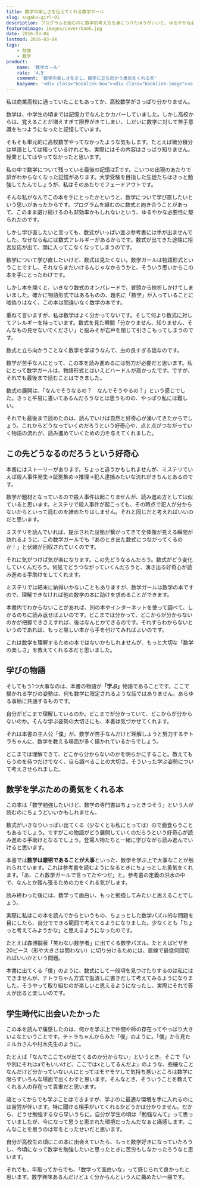 ```yaml
---
title: 数学の楽しさを伝えてくれる数学ガール
slug: sugaku-girl-01
description: プログラムを組むのに数学的考え方を身につけたほうがいいと、ゆるやかな必要性に駆られて手にとってみました。物語形式ではありますが、数式に拒絶反応を持つ私にはややハードルが高かったです。しかし、それでも読んでよかったなと思える本でした。
featuredimage: images/cover/book.jpg
date: 2016-03-04
lastmod: 2016-03-04
tags: 
    - 勉強
    - 数学
product:
    name: '数学ガール'
    rate: '4.5'
    comment: '数学の楽しさを示し、数学に立ち向かう勇気をくれる本'
    kaeyome: '<div class="booklink-box"><div class="booklink-image"><a href="https://www.amazon.co.jp/exec/obidos/asin/4797341378/illusionspace-22/" target="_blank" rel="nofollow" ><img src="https://ecx.images-amazon.com/images/I/5131Hk70YkL._SL160_.jpg" style="border: none;" /></a></div><div class="booklink-info"><div class="booklink-name"><a href="https://www.amazon.co.jp/exec/obidos/asin/4797341378/illusionspace-22/" target="_blank" rel="nofollow" >数学ガール (数学ガールシリーズ 1)</a><div class="booklink-powered-date">posted with <a href="https://yomereba.com" rel="nofollow" target="_blank">ヨメレバ</a></div></div><div class="booklink-detail">結城 浩 SBクリエイティブ 2007-06-27    </div><div class="booklink-link2"><div class="shoplinkamazon"><a href="https://www.amazon.co.jp/exec/obidos/asin/4797341378/illusionspace-22/" target="_blank" rel="nofollow" >Amazon</a></div><div class="shoplinkkindle"><a href="https://www.amazon.co.jp/exec/obidos/ASIN/B00EYXMA9I/illusionspace-22/" target="_blank" rel="nofollow" >Kindle</a></div><div class="shoplinkrakuten"><a href="https://hb.afl.rakuten.co.jp/hgc/11acbc01.369b1bf6.11acbc02.cabf9fe9/?pc=http%3A%2F%2Fbooks.rakuten.co.jp%2Frb%2F4437798%2F%3Fscid%3Daf_ich_link_urltxt%26m%3Dhttp%3A%2F%2Fm.rakuten.co.jp%2Fev%2Fbook%2F" target="_blank" rel="nofollow" >楽天ブックス</a></div>                  	  <div class="shoplinkkino"><a href="https://ck.jp.ap.valuecommerce.com/servlet/referral?sid=3085416&pid=882196163&vc_url=http%3A%2F%2Fwww.kinokuniya.co.jp%2Ff%2Fdsg-01-9784797341379" target="_blank" rel="nofollow" >紀伊國屋書店<img src="https://ad.jp.ap.valuecommerce.com/servlet/gifbanner?sid=3085416&pid=882196163" height="1" width="1" border="0"></a></div>	  	  	</div></div><div class="booklink-footer"></div></div>'
---
```


私は商業高校に通っていたこともあってか、高校数学がさっぱり分かりません。

数学は、中学生の頃までは記憶力でなんとかカバーしていました。しかし高校からは、覚えることが増えすぎて限界がきてしまい、しだいに数学に対して苦手意識をもつようになったと記憶しています。

そもそも単元的に高校数学やってなかったような気もします。たとえば微分積分は単語としては知っているけれども、実際にはその内容はさっぱり知りません。授業としてはやってなかったと思います。

私の中で数学について残っている最後の記憶はΣです。こいつの出現のあたりで訳がわからなくなった記憶があります。大学受験を目指した生徒たちはきっと勉強してたんでしょうが、私はそのあたりでフェードアウトです。

そんな私がなんでこの本を手にとったかというと、数学について学び直したいという思いがあったからです。プログラムを組むのに数式と向き合うことがあって、このまま避け続けるのも非効率かもしれないという、ゆるやかな必要性に駆られたのです。

しかし学び直したいと言っても、数式がいっぱい並ぶ参考書には手が出ませんでした。なぜなら私には数式アレルギーがあるからです。数式が出てきた途端に拒否反応が出て、頭に入ってこなくなってしまうのです。

数学について学び直したいけど、数式は見たくない。数学ガールは物語形式ということですし、それならまだいけるんじゃなかろうかと、そういう思いからこの本を手にとったわけです。

しかし本を開くと、いきなり数式のオンパレードで、冒頭から挫折しかけてしまいました。確かに物語形式ではあるものの、題名に「数学」が入っていることに嘘偽りはなく、この本は間違いなく数学の本です。

重ねて言いますが、私は数学はよく分かってないです。そして何より数式に対してアレルギーを持っています。数式を見た瞬間「分かりません、知りません、そんなもの見せないでください」と脳みそが岩戸を閉じて引きこもってしまうのです。

数式と立ち向かうことなく数学を学ぼうなんて、虫の良すぎる話なのです。

数学が苦手な人にとって、この本を読み進めるには努力が必要だと思います。私にとって数学ガールは、物語形式とはいえどハードルが高かったです。ですが、それでも最後まで読むことはできました。

数式の展開は、「なんでそうなるの？　なんでそうやるの？」という感じでした。きっと平易に書いてあるんだろうなとは思うものの、やっぱり私には難しい。

それでも最後まで読めたのは、読んでいけば自然と好奇心が湧いてきたからでしょう。これからどうなっていくのだろうという好奇心や、点と点がつながっていく物語の流れが、読み進めていくための力を与えてくれました。

## この先どうなるのだろうという好奇心


本書にはストーリーがあります。ちょっと違うかもしれませんが、ミステリでいえば殺人事件発生→証拠集め→推理→犯人逮捕みたいな流れがきちんとあるのです。

数学が題材となっているので殺人事件は起こりませんが、読み進め方としては似ていると思います。ミステリで殺人事件が起こっても、その時点で犯人が分からないからといって読むのを諦めたりはしません。それと同じだと考えればいいのだと思います。

ミステリを読んでいれば、提示された証拠が繋がってきて全体像が見える瞬間が訪れるように、この数学ガールでも「あのとき出た数式につながってくるのか！」と伏線が回収されていくのです。

それに気がつけば気が楽になります。この先どうなるんだろう。数式がどう変化していくんだろう。何処でどうつながっていくんだろうと、湧き出る好奇心が読み進める手助けをしてくれます。

ミステリでは結末に納得いかないこともありますが、数学ガールは数学の本ですので、理解できなければ他の数学の本に助けを求めることができます。

本書内でわからないことがあれば、別の本やインターネットを使って調べて、しかるのちに読み返せばよいのです。どこまでは分かって、どこからが分からないのかが把握できさえすれば、後はなんとかできるのです。それすらわからないというのであれば、もっと易しい本から手を付けてみればよいのです。

これは数学を理解するための本ではないかもしれませんが、もっと大切な「数学の楽しさ」を教えてくれる本だと思いました。


## 学びの物語


そしてもう1つ大事なのは、本書の物語が<strong>「学ぶ」</strong>物語であることです。ここで描かれる学びの姿勢は、何も数学に限定されるような話ではありません。あらゆる事柄に共通するものです。

自分がどこまで理解しているのか。どこまでが分かっていて、どこからが分からないのか。そんな学ぶ姿勢の大切さにも、本書は気づかせてくれます。

それは本書の主人公「僕」が、数学が苦手なんだけど理解しようと努力するテトラちゃんに、数学を教える場面が多く描かれているからでしょう。

どこまでは理解できて、どこから分からないのかを明らかにすること。教えてもらうのを待つだけでなく、自ら調べることの大切さ。そういった学ぶ姿勢について考えさせられました。


## 数学を学ぶための勇気をくれる本


この本は「数学勉強したいけど、数学の専門書はちょっときつそう」という人が読むのにちょうどいいかもしれません。

数式がいきなりいっぱい出てくる（少なくとも私にとっては）ので面食らうこともあるでしょう。ですがこの物語がどう展開していくのだろうという好奇心が読み進める手助けとなるでしょう。登場人物たちと一緒に学びながら読み進んでいけると思います。

本書では<strong>数学は厳密であることが大事</strong>といった、数学を学ぶ上で大事なことが触れられています。これは参考書を読むようになるときにちょっとした勇気をくれます。「あ、これ数学ガールで言ってたやつだ」と。参考書の定義の洪水の中で、なんとか踏ん張るための力をくれる気がします。

読み終わった後には、数学って面白い、もっと勉強してみたいと思えることでしょう。

実際に私はこの本を読んでからというもの、ちょっとした数学パズル的な問題を目にしたら、自分でできる範囲で考えてるようになりました。少なくとも「ちょっと考えてみようかな」と思えるようになったのです。

たとえば森博嗣著「笑わない数学者」に出てくる数学パズル。たとえばピザを20ピース（形や大きさは問わない）に切り分けるためには、直線で最低何回切ればいいかという問題。

本書に出てくる「僕」のように、数式にして一般項を見つけたりするのは私にはできませんが、テトラちゃん方式で虱潰しに書きだして考えてみるようになりました。そうやって取り組むのが楽しいと思えるようになったし、実際にそれで答えが出ると楽しいのです。

## 学生時代に出会いたかった

この本を読んで痛感したのは、何かを学ぶ上で仲間や師の存在ってやっぱり大きいよなということです。テトラちゃんからみた「僕」のように。「僕」から見たミルカさんや村木先生のように。

たとえば「なんでここでxが出てくるのか分からない」というとき。そこで「いや別にそれはaでもいいけど、ここではxとしてるんだよ」のような、些細なことなんだけど分かっていない人にとってはモヤモヤして気持ち悪いところは数学に限らずいろんな場面で出くわすと思います。そんなとき、そういうことを教えてくれる人の存在って貴重だと思います。

歳とってからでも学ぶことはできますが、学ぶのに最適な環境を手に入れるのには苦労が伴います。特に聞ける相手がいてくれるかどうかは分かりません。だから、どうせ勉強するなら早いうちに。自分が学生の頃は「勉強なんて」って思っていましたが、今になって思うと恵まれた環境だったんだなぁと痛感します。こんなことを思うのは年をとったせいだと思います。

自分が高校生の頃にこの本に出会えていたら、もっと数学好きになっていたろうし、今頃になって数学を勉強したいと思ったときに苦労もしなかったろうなと思います。

それでも、年取ってからでも、「数学って面白いな」って感じられて良かったと思います。数学興味あるんだけどよく分からんという人に薦めたい一冊です。

